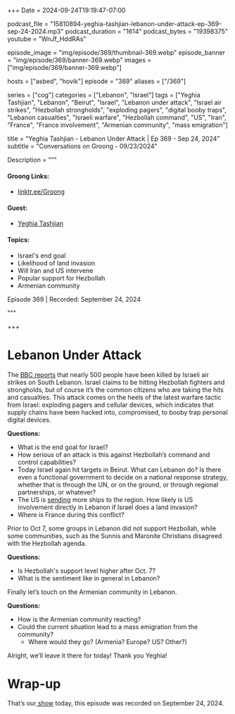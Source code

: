 +++
Date = 2024-09-24T19:19:47-07:00

podcast_file = "15810894-yeghia-tashjian-lebanon-under-attack-ep-369-sep-24-2024.mp3"
podcast_duration = "1614"
podcast_bytes = "19398375"
youtube = "WnJf_HddRAs"

episode_image = "img/episode/369/thumbnail-369.webp"
episode_banner = "img/episode/369/banner-369.webp"
images = ["img/episode/369/banner-369.webp"]

hosts = ["asbed", "hovik"]
episode = "369"
aliases = ["/369"]

series = ["cog"]
categories = ["Lebanon", "Israel"]
tags = ["Yeghia Tashjian", "Lebanon", "Beirut", "Israel", "Lebanon under attack", "Israel air strikes", "Hezbollah strongholds", "exploding pagers", "digital booby traps", "Lebanon casualties", "Israeli warfare", "Hezbollah command", "US", "Iran", "France", "France involvement", "Armenian community", "mass emigration"]

title = "Yeghia Tashjian - Lebanon Under Attack | Ep 369 - Sep 24, 2024"
subtitle = "Conversations on Groong - 09/23/2024"

Description = """

#### Groong Links:
* [linktr.ee/Groong](https://linktr.ee/groong)

#### Guest:
* [Yeghia Tashjian](/guest/ytashjian)

#### Topics:

* Israel's end goal
* Likelihood of land invasion
* Will Iran and US intervene
* Popular support for Hezbollah
* Armenian community


Episode 369 | Recorded: September 24, 2024

"""

+++

# Lebanon Under Attack

The [BBC reports](https://www.bbc.com/news/articles/cp3wy8kpy3eo) that nearly 500 people have been killed by Israeli air strikes on South Lebanon. Israel claims to be hitting Hezbollah fighters and strongholds, but of course it’s the common citizens who are taking the hits and casualties. This attack comes on the heels of the latest warfare tactic from Israel: exploding pagers and cellular devices, which indicates that supply chains have been hacked into, compromised, to booby trap personal digital devices.

**Questions:**

* What is the end goal for Israel?
* How serious of an attack is this against Hezbollah’s command and control capabilities?
* Today Israel again hit targets in Beirut. What can Lebanon do? Is there even a functional government to decide on a national response strategy, whether that is through the UN, or on the ground, or through regional partnerships, or whatever?
* The US is [sending](https://apnews.com/article/israel-lebanon-violence-war-hezbollah-63a15fa390a94acf46ef886cc5fb88db) more ships to the region. How likely is US involvement directly in Lebanon if Israel does a land invasion?
* Where is France during this conflict?

Prior to Oct 7, some groups in Lebanon did not support Hezbollah, while some communities, such as the Sunnis and Maronite Christians disagreed with the Hezbollah agenda. 

**Questions:**

* Is Hezbollah's support level higher after Oct. 7?
* What is the sentiment like in general in Lebanon?

Finally let’s touch on the Armenian community in Lebanon.

**Questions:**

* How is the Armenian community reacting?
* Could the current situation lead to a mass emigration from the community?
    * Where would they go? (Armenia? Europe? US? Other?)

Alright, we’ll leave it there for today! Thank you Yeghia!


# Wrap-up

That’s our[ show](https://podcasts.groong.org/) today, this episode was recorded on September 24, 2024.
